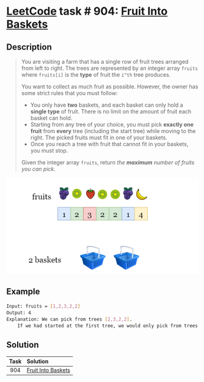 # [LeetCode][leetcode] task # 904: [Fruit Into Baskets][task]

Description
-----------

> You are visiting a farm that has a single row of fruit trees arranged from left to right.
> The trees are represented by an integer array `fruits` where `fruits[i]` is the **type** of fruit the `i^th` tree produces.
> 
> You want to collect as much fruit as possible. However, the owner has some strict rules that you must follow:
> * You only have **two** baskets, and each basket can only hold a **single type** of fruit.
> There is no limit on the amount of fruit each basket can hold.
> * Starting from any tree of your choice, you must pick **exactly one fruit** from **every** tree
> (including the start tree) while moving to the right. The picked fruits must fit in one of your baskets.
> * Once you reach a tree with fruit that cannot fit in your baskets, you must stop.
>
> Given the integer array `fruits`, return _the **maximum** number of fruits you can pick_.

![fruits.png](image/fruits.png)

Example
-------

```sh
Input: fruits = [1,2,3,2,2]
Output: 4
Explanation: We can pick from trees [2,3,2,2].
    If we had started at the first tree, we would only pick from trees [1,2].
```

Solution
--------

| Task | Solution                       |
|:----:|:-------------------------------|
| 904  | [Fruit Into Baskets][solution] |


[leetcode]: <http://leetcode.com/>
[task]: <https://leetcode.com/problems/fruit-into-baskets/>
[solution]: <https://github.com/wellaxis/praxis-leetcode/blob/main/src/main/java/com/witalis/praxis/leetcode/task/h10/p904/option/Practice.java>
